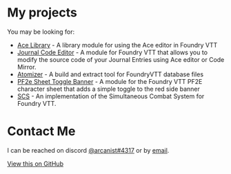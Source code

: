 # My projects

You may be looking for:
* [Ace Library](https://foundryvtt.com/packages/acelib) - A library module for using the Ace editor in Foundry VTT
* [Journal Code Editor](https://foundryvtt.com/packages/jce) - A module for Foundry VTT that allows you to modify the source code of your Journal Entries using Ace editor or Code Mirror.
* [Atomizer](https://www.npmjs.com/package/foundry-atomizer) - A build and extract tool for FoundryVTT database files
* [PF2e Sheet Toggle Banner](https://foundryvtt.com/packages/toggle-banner) - A module for the Foundry VTT PF2E character sheet that adds a simple toggle to the red side banner
* [SCS](https://github.com/arcanistzed/scs) - An implementation of the Simultaneous Combat System for Foundry VTT.

# Contact Me

I can be reached on discord [@arcanist#4317](https://discord.com/users/455117777745870860) or by [email](mailto:arcanistzed@gmail.com?subject=NAME%20module%20for%20Foundry%20VTT).

[View this on GitHub](https://github.com/arcanistzed/arcanistzed.github.io)
